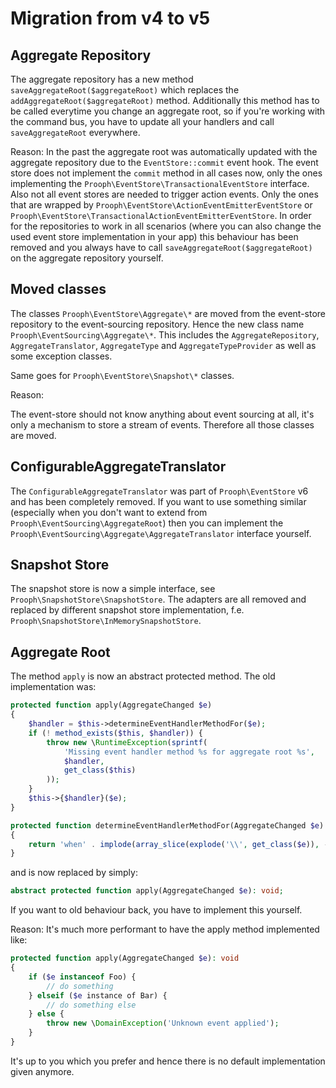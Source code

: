 # Migration from v4 to v5

## Aggregate Repository

The aggregate repository has a new method `saveAggregateRoot($aggregateRoot)` which replaces the
`addAggregateRoot($aggregateRoot)` method. Additionally this method has to be called everytime you change an aggregate
root, so if you're working with the command bus, you have to update all your handlers and call `saveAggregateRoot` everywhere.

Reason: In the past the aggregate root was automatically updated with the aggregate repository due to the
`EventStore::commit` event hook. The event store does not implement the `commit` method in all cases now, only the ones
implementing the `Prooph\EventStore\TransactionalEventStore` interface. Also not all event stores are needed to trigger
action events. Only the ones that are wrapped by `Prooph\EventStore\ActionEventEmitterEventStore` or `Prooph\EventStore\TransactionalActionEventEmitterEventStore`.
In order for the repositories to work in all scenarios (where you can also change the used event store implementation in your app)
this behaviour has been removed and you always have to call `saveAggregateRoot($aggregateRoot)` on the aggregate repository yourself.

## Moved classes

The classes `Prooph\EventStore\Aggregate\*` are moved from the event-store repository to the event-sourcing repository.
Hence the new class name `Prooph\EventSourcing\Aggregate\*`. This includes the `AggregateRepository`, `AggregateTranslator`,
`AggregateType` and `AggregateTypeProvider` as well as some exception classes.

Same goes for `Prooph\EventStore\Snapshot\*` classes.

Reason:

The event-store should not know anything about event sourcing at all, it's only a mechanism to store a stream of events.
Therefore all those classes are moved.

## ConfigurableAggregateTranslator

The `ConfigurableAggregateTranslator` was part of `Prooph\EventStore` v6 and has been completely removed.
If you want to use something similar (especially when you don't want to extend from `Prooph\EventSourcing\AggregateRoot`)
then you can implement the `Prooph\EventSourcing\Aggregate\AggregateTranslator` interface yourself.

## Snapshot Store

The snapshot store is now a simple interface, see `Prooph\SnapshotStore\SnapshotStore`. The adapters are all removed
and replaced by different snapshot store implementation, f.e. `Prooph\SnapshotStore\InMemorySnapshotStore`.
  
## Aggregate Root

The method `apply` is now an abstract protected method. The old implementation was:

```php
protected function apply(AggregateChanged $e)
{
    $handler = $this->determineEventHandlerMethodFor($e);
    if (! method_exists($this, $handler)) {
        throw new \RuntimeException(sprintf(
            'Missing event handler method %s for aggregate root %s',
            $handler,
            get_class($this)
        ));
    }
    $this->{$handler}($e);
}

protected function determineEventHandlerMethodFor(AggregateChanged $e)
{
    return 'when' . implode(array_slice(explode('\\', get_class($e)), -1));
}
```

and is now replaced by simply:

```php
abstract protected function apply(AggregateChanged $e): void;
```

If you want to old behaviour back, you have to implement this yourself.

Reason: It's much more performant to have the apply method implemented like:

```php
protected function apply(AggregateChanged $e): void
{
    if ($e instanceof Foo) {
        // do something
    } elseif ($e instance of Bar) {
        // do something else
    } else {
        throw new \DomainException('Unknown event applied');
    }
}

```

It's up to you which you prefer and hence there is no default implementation given anymore.
